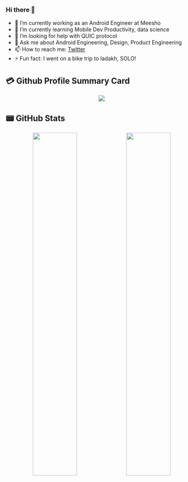 ### Hi there 👋

<!--
**adityaladwa/adityaladwa** is a ✨ _special_ ✨ repository because its `README.md` (this file) appears on your GitHub profile.
-->

- 🔭 I’m currently working as an Android Engineer at Meesho
- 🌱 I’m currently learning Mobile Dev Productivity, data science
- 🤔 I’m looking for help with QUIC protocol
- 💬 Ask me about Android Engineering, Design, Product Engineering
- 📫 How to reach me: [Twitter](https://twitter.com/aditya_ladwa)
- ⚡ Fun fact: I went on a bike trip to ladakh, SOLO!


## 💳 Github Profile Summary Card
<p align="center">
  <img src="https://github-profile-summary-cards.vercel.app/api/cards/profile-details?username=adityaladwa&theme=react"/>
</p>

## 📟 GitHub Stats
<p align="center">
	<img width="48%" src="https://github-readme-stats.vercel.app/api?username=adityaladwa&show_icons=true&theme=react" />
	<img width="48%" src="https://github-readme-streak-stats.herokuapp.com/?user=adityaladwa&theme=react" />
</p>
